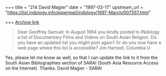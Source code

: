 +++
title = "214 David Magier"
date = "1997-03-17"
upstream_url = "https://list.indology.info/pipermail/indology/1997-March/007357.html"

+++
[Archive link](https://list.indology.info/pipermail/indology/1997-March/007357.html)

> Dear Geoffrey Samuel:
> In August 1994 you kindly posted to INdology a list of Documentary
> Films and Videos on South Asian Religion.  Do you have an updated list
> you might post again?  Or do you now have a web page where this
> list is accessible?
> Jim Hartzell, Columbia U.
> 

Yes, please let me know as well, so that I can update the link to it
from the South Asian Bibliographies section of SARAI (South Asia
Resource Access on the Internet).  Thanks.  David Magier - SARAI




